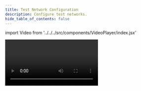 ```yaml
---
title: Test Network Configuration
description: Configure test networks.
hide_table_of_contents: false
---
```


import Video from '../../../src/components/VideoPlayer/index.jsx'

<Video videoId='844045131' title='Test Network Configuration' />
